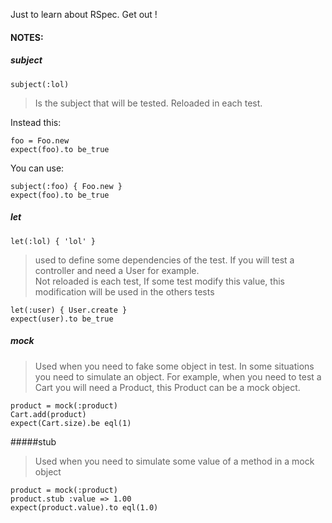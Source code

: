 Just to learn about RSpec. Get out !

#### NOTES:

##### subject

    subject(:lol)

> Is the subject that will be tested. Reloaded in each test.

Instead this:

    foo = Foo.new
    expect(foo).to be_true

You can use:

    subject(:foo) { Foo.new }
    expect(foo).to be_true

##### let

    let(:lol) { 'lol' }

> used to define some dependencies of the test. If you will test a controller and need a User for example. <br >
Not reloaded is each test, If some test modify this value, this modification will be used in the others tests


    let(:user) { User.create }
    expect(user).to be_true


##### mock

> Used when you need to fake some object in test. In some situations you need to simulate an object. For example, when you need to test a Cart you will need a Product, this Product can be a mock object.

    product = mock(:product)
    Cart.add(product)
    expect(Cart.size).be eql(1)

#####stub

> Used when you need to simulate some value of a method in a mock object

    product = mock(:product)
    product.stub :value => 1.00
    expect(product.value).to eql(1.0)